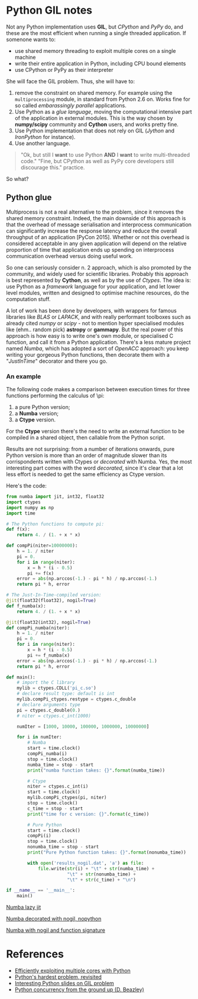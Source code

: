 # Python GIL notes
Not any Python implementation uses **GIL**, but *CPython* and *PyPy* do, and these are the most efficient when running a single threaded application.
If somenone wants to:
- use shared memory threading to exploit multiple cores on a single machine
- write their entire application in Python, including CPU bound elements
- use CPython or PyPy as their interpreter

She will face the GIL problem. 
Thus, she will have to:
1. remove the constraint on shared memory. For example using the ```multiprocessing``` module, in standard from Python 2.6 on. Works fine for so called *embarassingly parallel* applications.
2. Use Python as a *glue language*, moving the computational intensive part of the application in external modules. This is the way chosen by **numpy/scipy** community and **Cython** users, and works pretty fine.
3. Use Python implementation that does not rely on GIL (*Jython* and *IronPython* for instance).
4. Use another language.

> "Ok, but still I **want** to use Python **AND** I **want** to write multi-threaded code."
> "Fine, but CPython as well as PyPy core developers still discourage this." practice.

So what?

## Python glue
Multiprocess is not a real alternative to the problem, since it removes the shared memory constraint. Indeed, the main downside of this approach is that the overhead of message serialisation and interprocess communication can significantly increase the response latency and reduce the overall throughput of an application [PyCon 2015]. Whether or not this overhead is considered acceptable in any given application will depend on the relative proportion of time that application ends up spending on interprocess communication overhead versus doing useful work.

So one can seriously consider n. 2 approach, which is also promoted by the community, and widely used for scientific libraries. Probably this approach is best represented by **Cython**, as well as by the use of *Ctypes*.
The idea is: use Python as a *framework* language for your application, and let lower level modules, written and designed to optimise machine resources, do the computation stuff.

A lot of work has been done by developers, with wrappers for famous libraries like *BLAS* or *LAPACK*, and with really performant toolboxes such as already cited *numpy* or *scipy* - not to mention hyper specialised modules like (ehm.. random pick) **astropy** or **gammapy**.
But the real power of this approach is how easy is to write one's own module, or specialised C function, and call it from a Python application.
There's a less mature project named *Numba*, which has adopted a sort of *OpenACC* approach: you keep writing your gorgeous Python functions, then decorate them with a "*JustInTime*" decorator and there you go.

### An example
The following code makes a comparison between execution times for three functions performing the calculus of \pi:
1. a pure Python version;
2. a **Numba** version;
3. a **Ctype** version.

For the **Ctype** version there's the need to write an external function to be compiled in a shared object, then callable from the Python script.

Results are not surprising: from a number of iterations onwards, pure Python version is more than an order of magnitude slower than its corrispondents written with Ctypes or *decorated* with Numba.
Yes, the most interesting part comes with the word *decorated*, since it's clear that a lot less effort is needed to get the same efficiency as Ctype version.

Here's the code:
```Python
from numba import jit, int32, float32
import ctypes
import numpy as np
import time

# The Python functions to compute pi:
def f(x):
    return 4. / (1. + x * x)

def compPi(niter=10000000):
    h = 1. / niter
    pi = 0.
    for i in range(niter):
        x = h * (i - 0.5)
        pi += f(x)
    error = abs(np.arccos(-1.) - pi * h) / np.arccos(-1.)
    return pi * h, error

# The Just-In-Time-compiled version:
@jit(float32(float32), nogil=True)
def f_numba(x):
    return 4. / (1. + x * x)

@jit(float32(int32), nogil=True)
def compPi_numba(niter):
    h = 1. / niter
    pi = 0.
    for i in range(niter):
        x = h * (i - 0.5)
        pi += f_numba(x)
    error = abs(np.arccos(-1.) - pi * h) / np.arccos(-1.)
    return pi * h, error

def main():
    # import the C library
    mylib = ctypes.CDLL('pi_c.so')
    # declare result type: default is int
    mylib.compPi_ctypes.restype = ctypes.c_double
    # declare arguments type
    pi = ctypes.c_double(0.)
    # niter = ctypes.c_int(1000)

    numIter = [1000, 10000, 100000, 1000000, 10000000]

    for i in numIter:
        # Numba
        start = time.clock()
        compPi_numba(i)
        stop = time.clock()
        numba_time = stop - start
        print("numba function takes: {}".format(numba_time))

        # Ctype
        niter = ctypes.c_int(i)
        start = time.clock()
        mylib.compPi_ctypes(pi, niter)
        stop = time.clock()
        c_time = stop - start
        print("time for c version: {}".format(c_time))

        # Pure Python
        start = time.clock()
        compPi(i)
        stop = time.clock()
        nonumba_time = stop - start
        print("Pure Python function takes: {}".format(nonumba_time))

        with open('results_nogil.dat', 'a') as file:
            file.write(str(i) + "\t" + str(numba_time) +
                       "\t" + str(nonumba_time) +
                       "\t" + str(c_time) + "\n")

if __name__ == '__main__':
    main()
```
[Numba lazy jit](https://github.com/fvisconti/Python_speed_testing/blob/master/compute_pi_serial_benchmark_nodeclared.png)

[Numba decorated with nogil, nopython](https://github.com/fvisconti/Python_speed_testing/blob/master/compute_pi_serial_benchmark_nopython.png)

[Numba with nogil and function signature](https://github.com/fvisconti/Python_speed_testing/blob/master/compute_pi_serial_benchmark_declared.png)

# References
- [Efficiently exploiting multiple cores with Python](http://python-notes.curiousefficiency.org/en/latest/python3/multicore_python.html)
- [Python's hardest problem, revisited](https://jeffknupp.com/blog/2013/06/30/pythons-hardest-problem-revisited/)
- [Interesting Python slides on GIL problem](http://www.dabeaz.com/python/UnderstandingGIL.pdf)
- [Python concurrency from the ground up (D. Beazley)](https://youtu.be/MCs5OvhV9S4)

